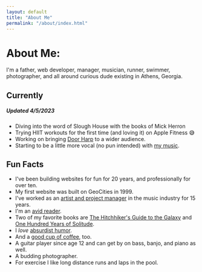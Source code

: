```yaml
---
layout: default
title: "About Me"
permalink: "/about/index.html"
---
```


# About Me:
I'm a father, web developer, manager, musician, runner, swimmer, photographer, and all around curious dude existing in Athens, Georgia.

## Currently
##### Updated 4/5/2023
* Diving into the word of Slough House with the books of Mick Herron
* Trying HIIT workouts for the first time (and loving it) on Apple Fitness 😅
* Working on bringing [Door Harp](https://en.wikipedia.org/wiki/Door_Harp) to a wider audience.
* Starting to be a little more vocal (no pun intended) with [my music](https://youtu.be/REcLPM0eK1s).

## Fun Facts
* I've been building websites for fun for 20 years, and professionally for over ten.
* My first website was built on GeoCities in 1999.
* I've worked as an [artist and project manager](https://www.linkedin.com/in/mattdecamp/) in the music industry for 15 years.
* I'm an [avid reader](/books).
* Two of my favorite books are [The Hitchhiker's Guide to the Galaxy](https://www.indiebound.org/book/9780345391803) and [One Hundred Years of Solitude](https://www.indiebound.org/book/9780060883287).
* I _love_ [absurdist humor](https://www.youtube.com/watch?v=aZJZK6rzjns).
* And a [good cup of coffee](https://counterculturecoffee.com/shop/coffee/forty-six), too.
* A guitar player since age 12 and can get by on bass, banjo, and piano as well.
* A budding photographer.
* For exercise I like long distance runs and laps in the pool.
